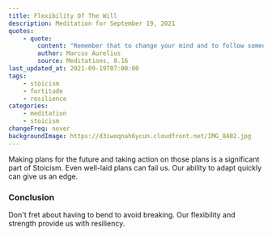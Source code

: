 ```yaml
---
title: Flexibility Of The Will
description: Meditation for September 19, 2021
quotes:
    - quote:
        content: "Remember that to change your mind and to follow someone’s correction are consistent with a free will. For the action is yours alone—to fulfill its purpose in keeping with your impulse and judgment, and yes, with your intelligence."
        author: Marcus Aurelius
        source: Meditations, 8.16
last_updated_at: 2021-09-19T07:00:00
tags:
    - stoicism
    - fortitude
    - resilience
categories:
    - meditation
    - stoicism
changeFreq: never
backgroundImage: https://d3iwoqnah6ycun.cloudfront.net/IMG_8402.jpg
---
```


Making plans for the future and taking action on those plans is a significant part of Stoicism. Even well-laid plans can 
fail us. Our ability to adapt quickly can give us an edge.

### Conclusion

Don't fret about having to bend to avoid breaking. Our flexibility and strength provide us with resiliency.


